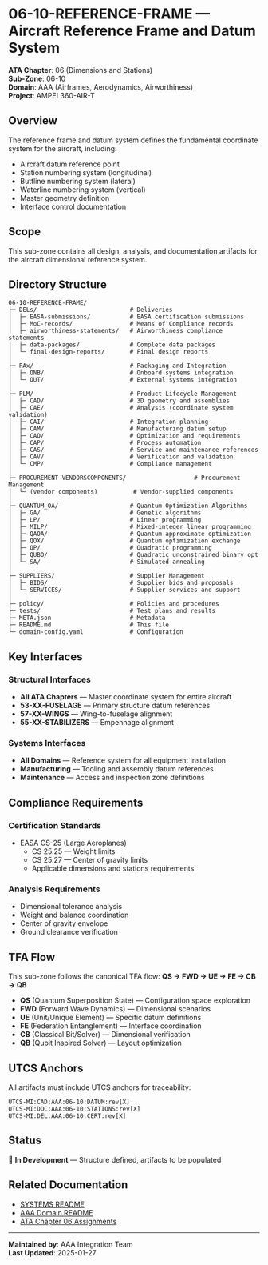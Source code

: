 # 06-10-REFERENCE-FRAME — Aircraft Reference Frame and Datum System

**ATA Chapter**: 06 (Dimensions and Stations)  
**Sub-Zone**: 06-10  
**Domain**: AAA (Airframes, Aerodynamics, Airworthiness)  
**Project**: AMPEL360-AIR-T

## Overview

The reference frame and datum system defines the fundamental coordinate system for the aircraft, including:
- Aircraft datum reference point
- Station numbering system (longitudinal)
- Buttline numbering system (lateral)
- Waterline numbering system (vertical)
- Master geometry definition
- Interface control documentation

## Scope

This sub-zone contains all design, analysis, and documentation artifacts for the aircraft dimensional reference system.

## Directory Structure

```
06-10-REFERENCE-FRAME/
├─ DELs/                          # Deliveries
│  ├─ EASA-submissions/           # EASA certification submissions
│  ├─ MoC-records/                # Means of Compliance records
│  ├─ airworthiness-statements/   # Airworthiness compliance statements
│  ├─ data-packages/              # Complete data packages
│  └─ final-design-reports/       # Final design reports
│
├─ PAx/                           # Packaging and Integration
│  ├─ ONB/                        # Onboard systems integration
│  └─ OUT/                        # External systems integration
│
├─ PLM/                           # Product Lifecycle Management
│  ├─ CAD/                        # 3D geometry and assemblies
│  ├─ CAE/                        # Analysis (coordinate system validation)
│  ├─ CAI/                        # Integration planning
│  ├─ CAM/                        # Manufacturing datum setup
│  ├─ CAO/                        # Optimization and requirements
│  ├─ CAP/                        # Process automation
│  ├─ CAS/                        # Service and maintenance references
│  ├─ CAV/                        # Verification and validation
│  └─ CMP/                        # Compliance management
│
├─ PROCUREMENT-VENDORSCOMPONENTS/                   # Procurement Management
│  └─ (vendor components)          # Vendor-supplied components
│
├─ QUANTUM_OA/                    # Quantum Optimization Algorithms
│  ├─ GA/                         # Genetic algorithms
│  ├─ LP/                         # Linear programming
│  ├─ MILP/                       # Mixed-integer linear programming
│  ├─ QAOA/                       # Quantum approximate optimization
│  ├─ QOX/                        # Quantum optimization exchange
│  ├─ QP/                         # Quadratic programming
│  ├─ QUBO/                       # Quadratic unconstrained binary opt
│  └─ SA/                         # Simulated annealing
│
├─ SUPPLIERS/                     # Supplier Management
│  ├─ BIDS/                       # Supplier bids and proposals
│  └─ SERVICES/                   # Supplier services and support
│
├─ policy/                        # Policies and procedures
├─ tests/                         # Test plans and results
├─ META.json                      # Metadata
├─ README.md                      # This file
└─ domain-config.yaml             # Configuration
```

## Key Interfaces

### Structural Interfaces
- **All ATA Chapters** — Master coordinate system for entire aircraft
- **53-XX-FUSELAGE** — Primary structure datum references
- **57-XX-WINGS** — Wing-to-fuselage alignment
- **55-XX-STABILIZERS** — Empennage alignment

### Systems Interfaces
- **All Domains** — Reference system for all equipment installation
- **Manufacturing** — Tooling and assembly datum references
- **Maintenance** — Access and inspection zone definitions

## Compliance Requirements

### Certification Standards
- EASA CS-25 (Large Aeroplanes)
  - CS 25.25 — Weight limits
  - CS 25.27 — Center of gravity limits
  - Applicable dimensions and stations requirements

### Analysis Requirements
- Dimensional tolerance analysis
- Weight and balance coordination
- Center of gravity envelope
- Ground clearance verification

## TFA Flow

This sub-zone follows the canonical TFA flow:
**QS → FWD → UE → FE → CB → QB**

- **QS** (Quantum Superposition State) — Configuration space exploration
- **FWD** (Forward Wave Dynamics) — Dimensional scenarios
- **UE** (Unit/Unique Element) — Specific datum definitions
- **FE** (Federation Entanglement) — Interface coordination
- **CB** (Classical Bit/Solver) — Dimensional verification
- **QB** (Qubit Inspired Solver) — Layout optimization

## UTCS Anchors

All artifacts must include UTCS anchors for traceability:
```
UTCS-MI:CAD:AAA:06-10:DATUM:rev[X]
UTCS-MI:DOC:AAA:06-10:STATIONS:rev[X]
UTCS-MI:DEL:AAA:06-10:CERT:rev[X]
```

## Status

🚧 **In Development** — Structure defined, artifacts to be populated

## Related Documentation

- [SYSTEMS README](../README.md)
- [AAA Domain README](../../README.md)
- [ATA Chapter 06 Assignments](../../../../../1-DIMENSIONS/CANONICAL-TAXONOMY/ata-chapters.csv)

---

**Maintained by**: AAA Integration Team  
**Last Updated**: 2025-01-27
